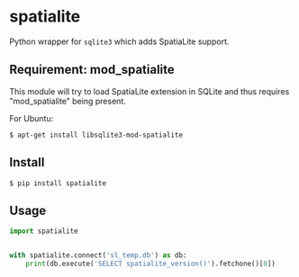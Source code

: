 # spatialite

Python wrapper for `sqlite3` which adds SpatiaLite support.


## Requirement: mod_spatialite

This module will try to load SpatiaLite extension in SQLite and thus requires
"mod_spatialite" being present.

For Ubuntu:

    $ apt-get install libsqlite3-mod-spatialite


## Install

    $ pip install spatialite


## Usage

```python
import spatialite


with spatialite.connect('sl_temp.db') as db:
    print(db.execute('SELECT spatialite_version()').fetchone()[0])
```
